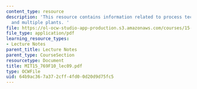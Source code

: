 ```yaml
---
content_type: resource
description: 'This resource contains information related to process technology decisions
  and multiple plants. '
file: https://ol-ocw-studio-app-production.s3.amazonaws.com/courses/15-769-operations-strategy-fall-2010/64b9ac367a372cff4fd00d20d9d75fc5_MIT15_769F10_lec09.pdf
file_type: application/pdf
learning_resource_types:
- Lecture Notes
parent_title: Lecture Notes
parent_type: CourseSection
resourcetype: Document
title: MIT15_769F10_lec09.pdf
type: OCWFile
uid: 64b9ac36-7a37-2cff-4fd0-0d20d9d75fc5
---
```


